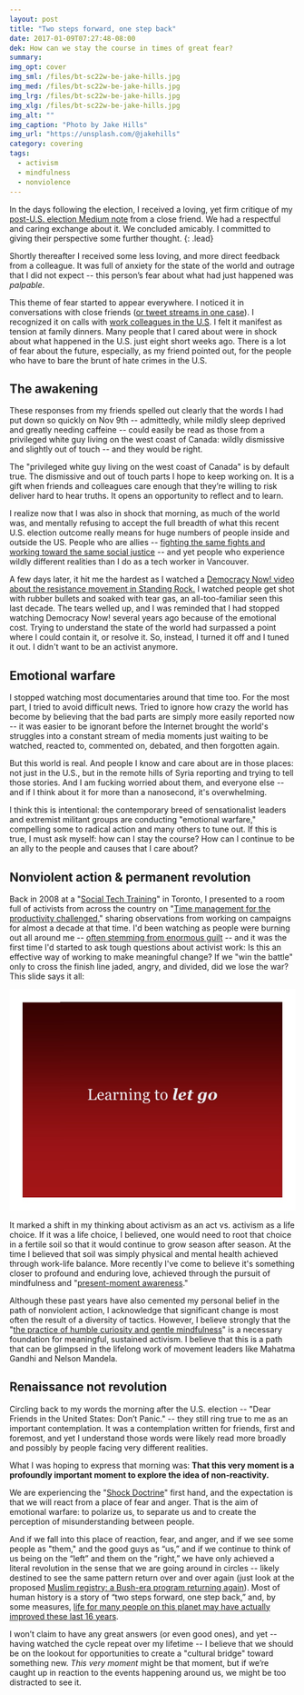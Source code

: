 ```yaml
---
layout: post
title: "Two steps forward, one step back"
date: 2017-01-09T07:27:48-08:00
dek: How can we stay the course in times of great fear?
summary: 
img_opt: cover
img_sml: /files/bt-sc22w-be-jake-hills.jpg
img_med: /files/bt-sc22w-be-jake-hills.jpg
img_lrg: /files/bt-sc22w-be-jake-hills.jpg
img_xlg: /files/bt-sc22w-be-jake-hills.jpg
img_alt: ""
img_caption: "Photo by Jake Hills"
img_url: "https://unsplash.com/@jakehills"
category: covering
tags: 
  - activism
  - mindfulness
  - nonviolence
---
```


In the days following the election, I received a loving, yet firm critique of my [post-U.S. election Medium note](https://medium.com/@phillipadsmith/dear-friends-in-the-united-states-dont-panic-c2791665087b#.higarmy1b) from a close friend. We had a respectful and caring exchange about it. We concluded amicably. I committed to giving their perspective some further thought.
{: .lead}
 

Shortly thereafter I received some less loving, and more direct feedback from a colleague. It was full of anxiety for the state of the world and outrage that I did not expect -- this person’s fear about what had just happened was *palpable*.

This theme of fear started to appear everywhere. I noticed it in conversations with close friends ([or tweet streams in one case](https://twitter.com/cblatts/status/796358460665462784)). I recognized it on calls with [work colleagues in the U.S](http://beautifultrouble.org/). I felt it manifest as tension at family dinners. Many people that I cared about were in shock about what happened in the U.S. just eight short weeks ago. There is a lot of fear about the future, especially, as my friend pointed out, for the people who have to bare the brunt of hate crimes in the U.S.

## The awakening

These responses from my friends spelled out clearly that the words I had put down so quickly on Nov 9th -- admittedly, while mildly sleep deprived and greatly needing caffeine -- could easily be read as those from a privileged white guy living on the west coast of Canada: wildly dismissive and slightly out of touch -- and they would be right.

  

The "privileged white guy living on the west coast of Canada" is by default true. The dismissive and out of touch parts I hope to keep working on. It is a gift when friends and colleagues care enough that they’re willing to risk deliver hard to hear truths. It opens an opportunity to reflect and to learn.

I realize now that I was also in shock that morning, as much of the world was, and mentally refusing to accept the full breadth of what this recent U.S. election outcome really means for huge numbers of people inside and outside the US. People who are allies -- [fighting the same fights and working toward the same social justice](https://beautifulrising.org/) -- and yet people who experience wildly different realities than I do as a tech worker in Vancouver.

A few days later, it hit me the hardest as I watched a [Democracy Now! video about the resistance movement in Standing Rock.](https://www.democracynow.org/2016/11/21/headlines/standing_rock_100_injured_after_police_attack_with_water_cannons_rubber_bullets_mace) I watched people get shot with rubber bullets and soaked with tear gas, an all-too-familiar seen this last decade. The tears welled up, and I was reminded that I had stopped watching Democracy Now! several years ago because of the emotional cost. Trying to understand the state of the world had surpassed a point where I could contain it, or resolve it. So, instead, I turned it off and I tuned it out. I didn't want to be an activist anymore. 

## Emotional warfare

I stopped watching most documentaries around that time too. For the most part, I tried to avoid difficult news. Tried to ignore how crazy the world has become by believing that the bad parts are simply more easily reported now -- it was easier to be ignorant before the Internet brought the world's struggles into a constant stream of media moments just waiting to be watched, reacted to, commented on, debated, and then forgotten again.

But this world is real. And people I know and care about are in those places: not just in the U.S., but in the remote hills of Syria reporting and trying to tell those stories. And I am fucking worried about them, and everyone else -- and if I think about it for more than a nanosecond, it's overwhelming.

I think this is intentional: the contemporary breed of sensationalist leaders and extremist militant groups are conducting "emotional warfare," compelling some to radical action and many others to tune out. If this is true, I must ask myself: how can I stay the course? How can I continue to be an ally to the people and causes that I care about?

## Nonviolent action & permanent revolution

Back in 2008 at a "[Social Tech Training](https://www.marsdd.com/news-and-insights/social-tech-training-free-keynote-lectures/)" in Toronto, I presented to a room full of activists from across the country on "[Time management for the productivity challenged](http://www.slideshare.net/phillipadsmith/time-management-for-the-productivity-challenged)," sharing observations from working on campaigns for almost a decade at that time. I'd been watching as people were burning out all around me -- [often stemming from enormous guilt](https://newint.org/features/special/2007/11/01/special_feature/) -- and it was the first time I'd started to ask tough questions about activist work: Is this an effective way of working to make meaningful change? If we "win the battle" only to cross the finish line jaded, angry, and divided, did we lose the war? This slide says it all:

![Slide: Learning to let go](/files/slide-let-go.png)

It marked a shift in my thinking about activism as an act vs. activism as a life choice. If it was a life choice, I believed, one would need to root that choice in a fertile soil so that it would continue to grow season after season. At the time I believed that soil was simply physical and mental health achieved through work-life balance. More recently I've come to believe it's something closer to profound and enduring love, achieved through the pursuit of mindfulness and "[present-moment awareness](http://amzn.to/2iWMWx4)."

Although these past years have also cemented my personal belief in the path of nonviolent action, I acknowledge that significant change is most often the result of a diversity of tactics. However, I believe strongly that the "[the practice of humble curiosity and gentle mindfulness](https://compassionateactivism.leadpages.co/healing-whiteness-program/)" is a necessary foundation for meaningful, sustained activism. I believe that this is a path that can be glimpsed in the lifelong work of movement leaders like Mahatma Gandhi and Nelson Mandela.

## Renaissance not revolution

Circling back to my words the morning after the U.S. election -- "Dear Friends in the United States: Don’t Panic." -- they still ring true to me as an important contemplation. It was a contemplation written for friends, first and foremost, and yet I understand those words were likely read more broadly and possibly by people facing very different realities. 

What I was hoping to express that morning was: **That this very moment is a profoundly important moment to explore the idea of non-reactivity.**

We are experiencing the "[Shock Doctrine](http://www.naomiklein.org/shock-doctrine/where-to-buy)" first hand, and the expectation is that we will react from a place of fear and anger. That is the aim of emotional warfare: to polarize us, to separate us and to create the perception of misunderstanding between people.

And if we fall into this place of reaction, fear, and anger, and if we see some people as "them," and the good guys as “us,” and if we continue to think of us being on the “left” and them on the “right,” we have only achieved a literal revolution in the sense that we are going around in circles -- likely destined to see the same pattern return over and over again (just look at the proposed [Muslim registry: a Bush-era program returning again](http://www.vox.com/policy-and-politics/2016/11/16/13649764/trump-muslim-register-database)). Most of human history is a story of “two steps forward, one step back,” and, by some measures, [life for many people on this planet may have actually improved these last 16 years](http://www.theatlantic.com/business/archive/2014/01/the-dark-side-of-globalization-why-seattles-1999-protesters-were-right/282831/).

I won’t claim to have any great answers (or even good ones), and yet -- having watched the cycle repeat over my lifetime -- I believe that we should be on the lookout for opportunities to create a "cultural bridge" toward something new. *This very moment* might be that moment, but if we’re caught up in reaction to the events happening around us, we might be too distracted to see it.
